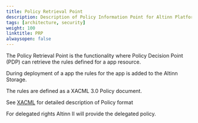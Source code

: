 ```yaml
---
title: Policy Retrieval Point
description: Description of Policy Information Point for Altinn Platform
tags: [architecture, security]
weight: 100
linktitle: PRP
alwaysopen: false
---
```


The Policy Retrieval Point is the functionality where Policy Decision Point (PDP) can retrieve 
the rules defined for a app resource.

During deployment of a app the rules for the app is added to the Altinn Storage.

The rules are defined as a XACML 3.0 Policy document.

See [XACML](../xacml) for detailed description of Policy format

For delegated rights Altinn II will provide the delegated policy.